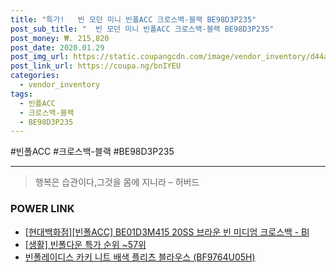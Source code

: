 ```yaml
--- 
title: "특가!   빈 모던 미니 빈폴ACC 크로스백-블랙 BE98D3P235" 
post_sub_title: "  빈 모던 미니 빈폴ACC 크로스백-블랙 BE98D3P235" 
post_money: ₩. 215,820 
post_date: 2020.01.29 
post_img_url: https://static.coupangcdn.com/image/vendor_inventory/d44a/e397db800d6239efc62591e9e417e8d84a4f4d9088fd4112ef7283e39abf.jpg 
post_link_url: https://coupa.ng/bnIYEU 
categories: 
  - vendor_inventory 
tags: 
  - 빈폴ACC 
  - 크로스백-블랙 
  - BE98D3P235 
--- 
```

  #빈폴ACC #크로스백-블랙 #BE98D3P235 
<hr> 

> 행복은 습관이다,그것을 몸에 지니라 – 허버드 


### POWER LINK

* <a href="https://blog.naver.com/fasyy4321/221789682692" target="_blank">[현대백화점][빈폴ACC] BE01D3M415 20SS 브라운 빈 미디엄 크로스백 - Bl</a>
* <a href="https://blog.naver.com/sakai111/221788151458" target="_blank"> [생활] 빈폴다운 특가 순위 ~57위</a>
* <a href="https://blog.naver.com/fasyy4321/221786328223" target="_blank">빈폴레이디스 카키 니트 배색 플리츠 블라우스 (BF9764U05H)</a>
